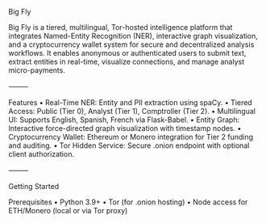 Big Fly

Big Fly is a tiered, multilingual, Tor-hosted intelligence platform that integrates Named-Entity Recognition (NER), interactive graph visualization, and a cryptocurrency wallet system for secure and decentralized analysis workflows. It enables anonymous or authenticated users to submit text, extract entities in real-time, visualize connections, and manage analyst micro-payments.

⸻

Features
	•	Real-Time NER: Entity and PII extraction using spaCy.
	•	Tiered Access: Public (Tier 0), Analyst (Tier 1), Comptroller (Tier 2).
	•	Multilingual UI: Supports English, Spanish, French via Flask-Babel.
	•	Entity Graph: Interactive force-directed graph visualization with timestamp nodes.
	•	Cryptocurrency Wallet: Ethereum or Monero integration for Tier 2 funding and auditing.
	•	Tor Hidden Service: Secure .onion endpoint with optional client authorization.

⸻

Getting Started

Prerequisites
	•	Python 3.9+
	•	Tor (for .onion hosting)
	•	Node access for ETH/Monero (local or via Tor proxy)